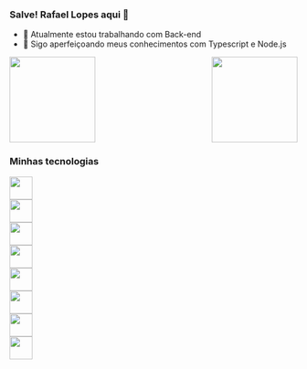 ### Salve! Rafael Lopes aqui 🚀

- 🔭 Atualmente estou trabalhando com Back-end
- 🌱 Sigo aperfeiçoando meus conhecimentos com Typescript e Node.js

<div style="display: flex; justify-content: space-between;>
  <a href="https://github.com/rafaelslopes1">
    <img height=150 align="center" src="https://github-readme-stats.vercel.app/api?username=rafaelslopes1&show_icons=true&hide=stars&theme=transparent" />
  </a>
  <a href="https://github.com/rafaelslopes1">
    <img height=150 align="center" src="https://github-readme-stats.vercel.app/api/top-langs?username=rafaelslopes1&layout=compact&theme=transparent&langs_count=8&card_width=320" />
  </a>  
</div>

### Minhas tecnologias

<div style="display: flex; flex-direction: column;justify-content: center;">
  <img height=40 src="https://cdn.jsdelivr.net/gh/devicons/devicon/icons/nodejs/nodejs-original.svg" />
  <img height=40 src="https://cdn.jsdelivr.net/gh/devicons/devicon/icons/nestjs/nestjs-plain.svg" />
  <img height=40 src="https://cdn.jsdelivr.net/gh/devicons/devicon/icons/javascript/javascript-original.svg" />
  <img height=40 src="https://cdn.jsdelivr.net/gh/devicons/devicon/icons/typescript/typescript-original.svg" />
  <img height=40 src="https://cdn.jsdelivr.net/gh/devicons/devicon/icons/postgresql/postgresql-original.svg" />
  
  <img height=40 src="https://cdn.jsdelivr.net/gh/devicons/devicon/icons/react/react-original.svg" />
  <img height=40 src="https://cdn.jsdelivr.net/gh/devicons/devicon/icons/html5/html5-original.svg" />
  <img height=40 src="https://cdn.jsdelivr.net/gh/devicons/devicon/icons/css3/css3-original.svg" />
</div>
          

